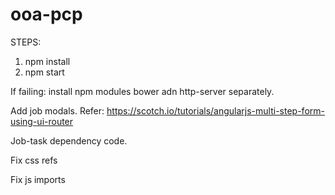 # ooa-pcp

STEPS:
1. npm install
2. npm start

If failing: install npm modules bower adn http-server separately.

Add job modals. Refer: https://scotch.io/tutorials/angularjs-multi-step-form-using-ui-router

Job-task dependency code.

Fix css refs

Fix js imports

